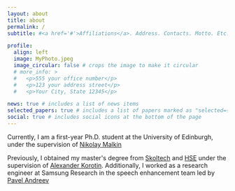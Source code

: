 ```yaml
---
layout: about
title: about
permalink: /
subtitle: #<a href='#'>Affiliations</a>. Address. Contacts. Motto. Etc.

profile:
  align: left
  image: MyPhoto.jpeg
  image_circular: false # crops the image to make it circular
  # more_info: >
  #   <p>555 your office number</p>
  #   <p>123 your address street</p>
  #   <p>Your City, State 12345</p>

news: true # includes a list of news items
selected_papers: true # includes a list of papers marked as "selected={true}"
social: true # includes social icons at the bottom of the page
---
```



Currently, I am a first-year Ph.D. student at the University of Edinburgh, under the 
supervision of [Nikolay Malkin](https://malkin1729.github.io/)

Previously, I obtained my master's degree from [Skoltech](https://new.skoltech.ru/en/) and 
[HSE](https://www.hse.ru/en/) under the supervision 
of [Alexander Korotin](https://akorotin.netlify.app/). Additionally, I worked as a research engineer at Samsung Research in the speech enhancement team led by [Pavel Andreev](https://scholar.google.com/citations?user=jIl4FywAAAAJ) 